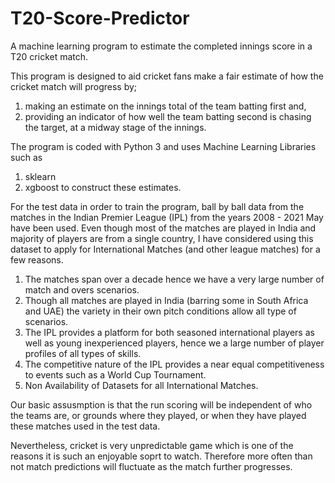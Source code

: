 # T20-Score-Predictor
A machine learning program to estimate the completed innings score in a T20 cricket match.

This program is designed to aid cricket fans make a fair estimate of how the cricket match will progress by;
   1. making an estimate on the innings total of the team batting first and,
   2. providing an indicator of how well the team batting second is chasing the target,
at a midway stage of the innings.

The program is coded with Python 3 and uses Machine Learning Libraries such as
  1. sklearn
  2. xgboost to construct these estimates.
 
For the test data in order to train the program, ball by ball data from the matches in the Indian Premier League (IPL) from the years 2008 - 2021 May have been used. Even though most of the matches are played in India and majority of players are from a single country, I have considered using this dataset to apply for International Matches (and other league matches) for a few reasons.

   1. The matches span over a decade hence we have a very large number of match and overs scenarios.
   2. Though all matches are played in India (barring some in South Africa and UAE) the variety in their own pitch conditions allow all type of scenarios.
   3. The IPL provides a platform for both seasoned international players as well as young inexperienced players, hence we a large number of player profiles of all types of skills.
   4. The competitive nature of the IPL provides a near equal competitiveness to events such as a World Cup Tournament.
   5. Non Availability of Datasets for all International Matches.
   
Our basic assusmption is that the run scoring will be independent of who the teams are, or grounds where they played, or when they have played these matches used in the test data.

Nevertheless, cricket is very unpredictable game which is one of the reasons it is such an enjoyable soprt to watch. Therefore more often than not match predictions will fluctuate as the match further progresses.
